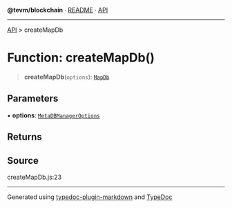 **@tevm/blockchain** ∙ [README](../README.md) ∙ [API](../API.md)

***

[API](../API.md) > createMapDb

# Function: createMapDb()

> **createMapDb**(`options`): [`MapDb`](../type-aliases/MapDb.md)

## Parameters

▪ **options**: [`MetaDBManagerOptions`](../interfaces/MetaDBManagerOptions.md)

## Returns

## Source

createMapDb.js:23

***
Generated using [typedoc-plugin-markdown](https://www.npmjs.com/package/typedoc-plugin-markdown) and [TypeDoc](https://typedoc.org/)
